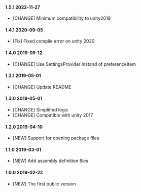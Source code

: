 #### 1.5.1    2022-11-27
- [CHANGE]  Minimum compatibility to unity2019

#### 1.4.1    2020-09-05
- [Fix]     Fixed compile error on unity 2020

#### 1.4.0    2019-05-12
- [CHANGE]  Use SettingsProvider instand of preferenceItem

#### 1.3.1    2019-05-01
- [CHANGE]  Update README

#### 1.3.0    2019-05-01
- [CHANGE]  Simplified logic
- [CHANGE]  Compatible with unity 2017

#### 1.2.0    2019-04-10
- [NEW]     Support for opening package files

#### 1.1.0    2019-03-01
- [NEW]     Add assembly definition files

#### 1.0.0    2019-02-22
- [NEW]     The first public version
